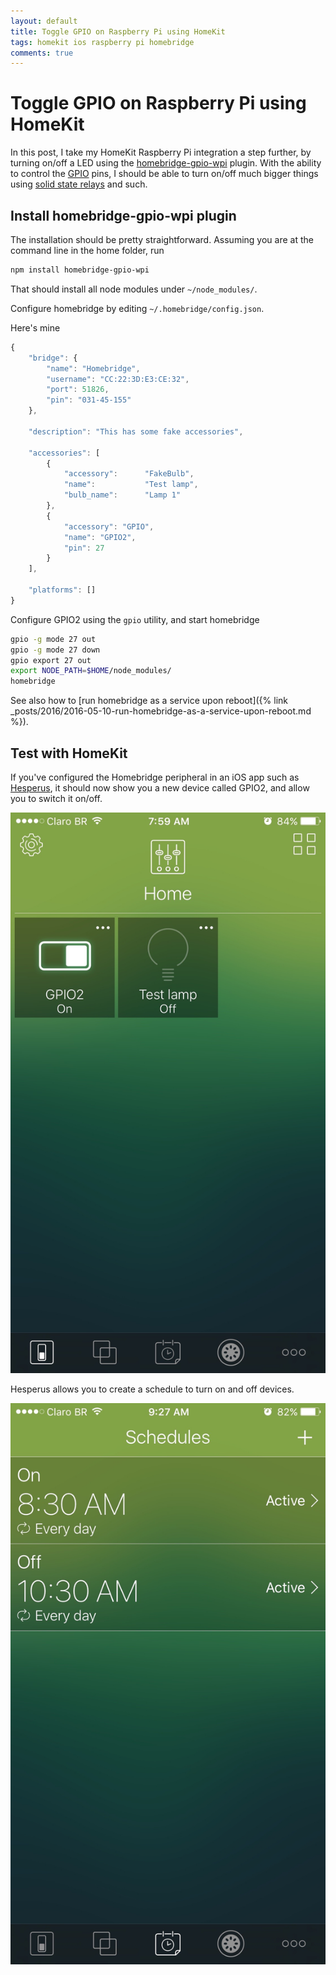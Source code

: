 ```yaml
---
layout: default
title: Toggle GPIO on Raspberry Pi using HomeKit
tags: homekit ios raspberry pi homebridge
comments: true
---
```

# Toggle GPIO on Raspberry Pi using HomeKit

In this post, I take my HomeKit Raspberry Pi integration a step further, by turning on/off a LED using the [homebridge-gpio-wpi](https://www.npmjs.com/package/homebridge-gpio-wpi) plugin. With the ability to control the [GPIO](https://www.raspberrypi.org/documentation/usage/gpio/) pins, I should be able to turn on/off much bigger things using [solid state relays](https://www.sparkfun.com/products/13015) and such.

## Install homebridge-gpio-wpi plugin

The installation should be pretty straightforward. Assuming you are at the command line in the home folder, run

```bash
npm install homebridge-gpio-wpi
```

That should install all node modules under `~/node_modules/`.

Configure homebridge by editing `~/.homebridge/config.json`.

Here's mine

```javascript
{
    "bridge": {
        "name": "Homebridge",
        "username": "CC:22:3D:E3:CE:32",
        "port": 51826,
        "pin": "031-45-155"
    },

    "description": "This has some fake accessories",

    "accessories": [
        {
            "accessory":      "FakeBulb",
            "name":           "Test lamp",
            "bulb_name":      "Lamp 1"
        },
        {
            "accessory": "GPIO",
            "name": "GPIO2",
            "pin": 27
        }
    ],

    "platforms": []
}
```

Configure GPIO2 using the `gpio` utility, and start homebridge

```bash
gpio -g mode 27 out
gpio -g mode 27 down
gpio export 27 out
export NODE_PATH=$HOME/node_modules/
homebridge
```

See also how to [run homebridge as a service upon reboot]({% link _posts/2016/2016-05-10-run-homebridge-as-a-service-upon-reboot.md %}).

## Test with HomeKit

If you've configured the Homebridge peripheral in an iOS app such as [Hesperus](https://itunes.apple.com/us/app/hesperus/id969348892?mt=8), it should now show you a new device called GPIO2, and allow you to switch it on/off.

![LED](/assets/img/ios-homekit-hesperus-led.jpg)

Hesperus allows you to create a schedule to turn on and off devices.

![Schedule](/assets/img/ios-homekit-hesperus-schedule.jpg)
